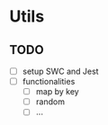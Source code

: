 # Utils

## TODO
- [ ] setup SWC and Jest
- [ ] functionalities
  - [ ] map by key
  - [ ] random
  - [ ] ...